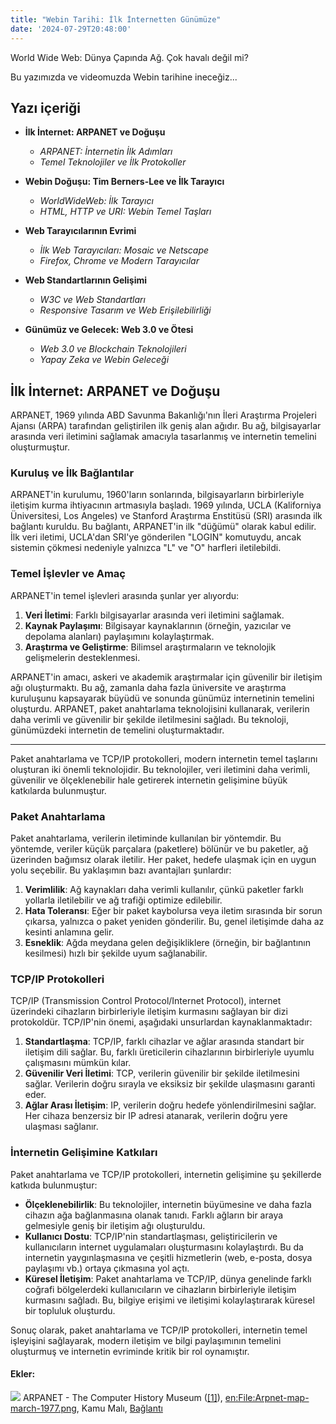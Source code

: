 ```yaml
---
title: "Webin Tarihi: İlk İnternetten Günümüze"
date: '2024-07-29T20:48:00'
---
```


World Wide Web: Dünya Çapında Ağ. Çok havalı değil mi?

Bu yazımızda ve videomuzda Webin tarihine ineceğiz...

## Yazı içeriği

- **İlk İnternet: ARPANET ve Doğuşu**
    - *ARPANET: İnternetin İlk Adımları*
    - *Temel Teknolojiler ve İlk Protokoller*
- **Webin Doğuşu: Tim Berners-Lee ve İlk Tarayıcı**
    - *WorldWideWeb: İlk Tarayıcı*
    - *HTML, HTTP ve URI: Webin Temel Taşları*

- **Web Tarayıcılarının Evrimi**
    -   *İlk Web Tarayıcıları: Mosaic ve Netscape*
    -   *Firefox, Chrome ve Modern Tarayıcılar*

- **Web Standartlarının Gelişimi**
    - *W3C ve Web Standartları*
    - *Responsive Tasarım ve Web Erişilebilirliği*

- **Günümüz ve Gelecek: Web 3.0 ve Ötesi**
    - *Web 3.0 ve Blockchain Teknolojileri*
    - *Yapay Zeka ve Webin Geleceği*


## **İlk İnternet: ARPANET ve Doğuşu**
ARPANET, 1969 yılında ABD Savunma Bakanlığı'nın İleri Araştırma Projeleri Ajansı (ARPA) tarafından geliştirilen ilk geniş alan ağıdır. Bu ağ, bilgisayarlar arasında veri iletimini sağlamak amacıyla tasarlanmış ve internetin temelini oluşturmuştur.

### Kuruluş ve İlk Bağlantılar
ARPANET'in kurulumu, 1960'ların sonlarında, bilgisayarların birbirleriyle iletişim kurma ihtiyacının artmasıyla başladı. 1969 yılında, UCLA (Kaliforniya Üniversitesi, Los Angeles) ve Stanford Araştırma Enstitüsü (SRI) arasında ilk bağlantı kuruldu. Bu bağlantı, ARPANET'in ilk "düğümü" olarak kabul edilir. İlk veri iletimi, UCLA'dan SRI'ye gönderilen "LOGIN" komutuydu, ancak sistemin çökmesi nedeniyle yalnızca "L" ve "O" harfleri iletilebildi.

### Temel İşlevler ve Amaç
ARPANET'in temel işlevleri arasında şunlar yer alıyordu:

1. **Veri İletimi**: Farklı bilgisayarlar arasında veri iletimini sağlamak.
2. **Kaynak Paylaşımı**: Bilgisayar kaynaklarının (örneğin, yazıcılar ve depolama alanları) paylaşımını kolaylaştırmak.
3. **Araştırma ve Geliştirme**: Bilimsel araştırmaların ve teknolojik gelişmelerin desteklenmesi.

ARPANET'in amacı, askeri ve akademik araştırmalar için güvenilir bir iletişim ağı oluşturmaktı. Bu ağ, zamanla daha fazla üniversite ve araştırma kuruluşunu kapsayarak büyüdü ve sonunda günümüz internetinin temelini oluşturdu. ARPANET, paket anahtarlama teknolojisini kullanarak, verilerin daha verimli ve güvenilir bir şekilde iletilmesini sağladı. Bu teknoloji, günümüzdeki internetin de temelini oluşturmaktadır.

<hr />

Paket anahtarlama ve TCP/IP protokolleri, modern internetin temel taşlarını oluşturan iki önemli teknolojidir. Bu teknolojiler, veri iletimini daha verimli, güvenilir ve ölçeklenebilir hale getirerek internetin gelişimine büyük katkılarda bulunmuştur.

### Paket Anahtarlama
Paket anahtarlama, verilerin iletiminde kullanılan bir yöntemdir. Bu yöntemde, veriler küçük parçalara (paketlere) bölünür ve bu paketler, ağ üzerinden bağımsız olarak iletilir. Her paket, hedefe ulaşmak için en uygun yolu seçebilir. Bu yaklaşımın bazı avantajları şunlardır:

1. **Verimlilik**: Ağ kaynakları daha verimli kullanılır, çünkü paketler farklı yollarla iletilebilir ve ağ trafiği optimize edilebilir.
2. **Hata Toleransı**: Eğer bir paket kaybolursa veya iletim sırasında bir sorun çıkarsa, yalnızca o paket yeniden gönderilir. Bu, genel iletişimde daha az kesinti anlamına gelir.
3. **Esneklik**: Ağda meydana gelen değişikliklere (örneğin, bir bağlantının kesilmesi) hızlı bir şekilde uyum sağlanabilir.

### TCP/IP Protokolleri
TCP/IP (Transmission Control Protocol/Internet Protocol), internet üzerindeki cihazların birbirleriyle iletişim kurmasını sağlayan bir dizi protokoldür. TCP/IP'nin önemi, aşağıdaki unsurlardan kaynaklanmaktadır:

1. **Standartlaşma**: TCP/IP, farklı cihazlar ve ağlar arasında standart bir iletişim dili sağlar. Bu, farklı üreticilerin cihazlarının birbirleriyle uyumlu çalışmasını mümkün kılar.
2. **Güvenilir Veri İletimi**: TCP, verilerin güvenilir bir şekilde iletilmesini sağlar. Verilerin doğru sırayla ve eksiksiz bir şekilde ulaşmasını garanti eder.
3. **Ağlar Arası İletişim**: IP, verilerin doğru hedefe yönlendirilmesini sağlar. Her cihaza benzersiz bir IP adresi atanarak, verilerin doğru yere ulaşması sağlanır.

### İnternetin Gelişimine Katkıları
Paket anahtarlama ve TCP/IP protokolleri, internetin gelişimine şu şekillerde katkıda bulunmuştur:

- **Ölçeklenebilirlik**: Bu teknolojiler, internetin büyümesine ve daha fazla cihazın ağa bağlanmasına olanak tanıdı. Farklı ağların bir araya gelmesiyle geniş bir iletişim ağı oluşturuldu.
- **Kullanıcı Dostu**: TCP/IP'nin standartlaşması, geliştiricilerin ve kullanıcıların internet uygulamaları oluşturmasını kolaylaştırdı. Bu da internetin yaygınlaşmasına ve çeşitli hizmetlerin (web, e-posta, dosya paylaşımı vb.) ortaya çıkmasına yol açtı.
- **Küresel İletişim**: Paket anahtarlama ve TCP/IP, dünya genelinde farklı coğrafi bölgelerdeki kullanıcıların ve cihazların birbirleriyle iletişim kurmasını sağladı. Bu, bilgiye erişimi ve iletişimi kolaylaştırarak küresel bir topluluk oluşturdu.

Sonuç olarak, paket anahtarlama ve TCP/IP protokolleri, internetin temel işleyişini sağlayarak, modern iletişim ve bilgi paylaşımının temelini oluşturmuş ve internetin evriminde kritik bir rol oynamıştır.

#### Ekler: 
<img src="https://upload.wikimedia.org/wikipedia/commons/b/bf/Arpanet_logical_map%2C_march_1977.png" />
ARPANET - The Computer History Museum (<a rel="nofollow" class="external autonumber" href="http://www.computerhistory.org">[1]</a>), <a href="https://en.wikipedia.org/wiki/File:Arpnet-map-march-1977.png" class="extiw" title="en:File:Arpnet-map-march-1977.png">en:File:Arpnet-map-march-1977.png</a>, Kamu Malı, <a href="https://commons.wikimedia.org/w/index.php?curid=9990864">Bağlantı</a>

